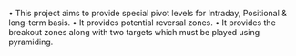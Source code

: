 • This project aims to provide special pivot levels for Intraday, Positional & long-term basis. 
• It provides potential reversal zones. 
• It provides the breakout zones along with two targets which must be played using pyramiding.
